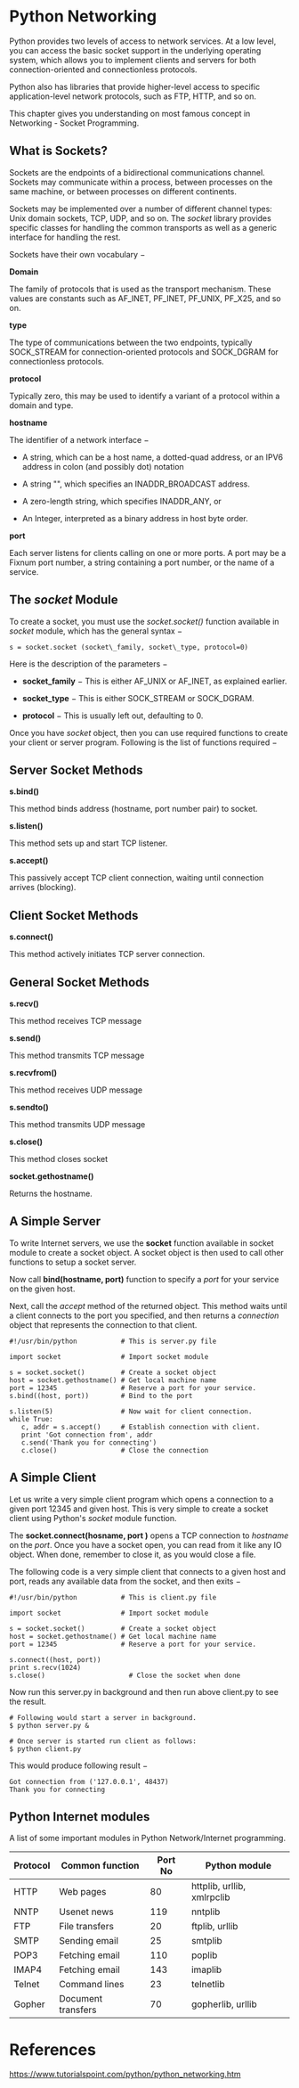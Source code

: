 # Python Networking

Python provides two levels of access to network services. At a low level, you can access the basic socket support in the underlying operating system, which allows you to implement clients and servers for both connection-oriented and connectionless protocols.

Python also has libraries that provide higher-level access to specific application-level network protocols, such as FTP, HTTP, and so on.

This chapter gives you understanding on most famous concept in Networking - Socket Programming.

What is Sockets?
----------------

Sockets are the endpoints of a bidirectional communications channel. Sockets may communicate within a process, between processes on the same machine, or between processes on different continents.

Sockets may be implemented over a number of different channel types: Unix domain sockets, TCP, UDP, and so on. The _socket_ library provides specific classes for handling the common transports as well as a generic interface for handling the rest.

Sockets have their own vocabulary −


**Domain**

The family of protocols that is used as the transport mechanism. These values are constants such as AF\_INET, PF\_INET, PF\_UNIX, PF\_X25, and so on.


**type**

The type of communications between the two endpoints, typically SOCK\_STREAM for connection-oriented protocols and SOCK\_DGRAM for connectionless protocols.

**protocol**

Typically zero, this may be used to identify a variant of a protocol within a domain and type.

**hostname**

The identifier of a network interface −

*   A string, which can be a host name, a dotted-quad address, or an IPV6 address in colon (and possibly dot) notation

*   A string "<broadcast>", which specifies an INADDR\_BROADCAST address.

*   A zero-length string, which specifies INADDR\_ANY, or

*   An Integer, interpreted as a binary address in host byte order.

**port**

Each server listens for clients calling on one or more ports. A port may be a Fixnum port number, a string containing a port number, or the name of a service.

The _socket_ Module
-------------------

To create a socket, you must use the _socket.socket()_ function available in _socket_ module, which has the general syntax −
```
s = socket.socket (socket\_family, socket\_type, protocol=0)
```
Here is the description of the parameters −

*   **socket\_family** − This is either AF\_UNIX or AF\_INET, as explained earlier.

*   **socket\_type** − This is either SOCK\_STREAM or SOCK\_DGRAM.

*   **protocol** − This is usually left out, defaulting to 0.


Once you have _socket_ object, then you can use required functions to create your client or server program. Following is the list of functions required −

Server Socket Methods
---------------------

**s.bind()**

This method binds address (hostname, port number pair) to socket.

**s.listen()**

This method sets up and start TCP listener.

**s.accept()**

This passively accept TCP client connection, waiting until connection arrives (blocking).

Client Socket Methods
---------------------


**s.connect()**

This method actively initiates TCP server connection.

General Socket Methods
----------------------

**s.recv()**

This method receives TCP message

**s.send()**

This method transmits TCP message

**s.recvfrom()**

This method receives UDP message

**s.sendto()**

This method transmits UDP message

**s.close()**

This method closes socket

**socket.gethostname()**

Returns the hostname.

A Simple Server
---------------

To write Internet servers, we use the **socket** function available in socket module to create a socket object. A socket object is then used to call other functions to setup a socket server.

Now call **bind(hostname, port)** function to specify a _port_ for your service on the given host.

Next, call the _accept_ method of the returned object. This method waits until a client connects to the port you specified, and then returns a _connection_ object that represents the connection to that client.
```
#!/usr/bin/python           # This is server.py file

import socket               # Import socket module

s = socket.socket()         # Create a socket object
host = socket.gethostname() # Get local machine name
port = 12345                # Reserve a port for your service.
s.bind((host, port))        # Bind to the port

s.listen(5)                 # Now wait for client connection.
while True:
   c, addr = s.accept()     # Establish connection with client.
   print 'Got connection from', addr
   c.send('Thank you for connecting')
   c.close()                # Close the connection
```
A Simple Client
---------------

Let us write a very simple client program which opens a connection to a given port 12345 and given host. This is very simple to create a socket client using Python's _socket_ module function.

The **socket.connect(hosname, port )** opens a TCP connection to _hostname_ on the _port_. Once you have a socket open, you can read from it like any IO object. When done, remember to close it, as you would close a file.

The following code is a very simple client that connects to a given host and port, reads any available data from the socket, and then exits −
```
#!/usr/bin/python           # This is client.py file

import socket               # Import socket module

s = socket.socket()         # Create a socket object
host = socket.gethostname() # Get local machine name
port = 12345                # Reserve a port for your service.

s.connect((host, port))
print s.recv(1024)
s.close()                     # Close the socket when done
```
Now run this server.py in background and then run above client.py to see the result.
```
# Following would start a server in background.
$ python server.py &
```
```
# Once server is started run client as follows:
$ python client.py
```

This would produce following result −
```
Got connection from ('127.0.0.1', 48437)
Thank you for connecting
```
Python Internet modules
-----------------------

A list of some important modules in Python Network/Internet programming.

|Protocol	|Common function	|Port No	|Python module
|---|---|---|---
|HTTP	|Web pages	|80	|httplib, urllib, xmlrpclib
|NNTP	|Usenet news	|119	|nntplib
|FTP	|File transfers	|20	|ftplib, urllib
|SMTP	|Sending email	|25	|smtplib
|POP3	|Fetching email	|110	|poplib
|IMAP4	|Fetching email	|143	|imaplib
|Telnet	|Command lines	|23	|telnetlib
|Gopher	|Document transfers	|70	|gopherlib, urllib

# References
https://www.tutorialspoint.com/python/python_networking.htm
